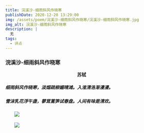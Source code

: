 ```yaml
---
title: 浣溪沙-细雨斜风作晓寒
publishDate: 2020-12-20 13:29:00
img: /assets/poem/浣溪沙-细雨斜风作晓寒/浣溪沙-细雨斜风作晓寒.jpg
img_alt: 浣溪沙-细雨斜风作晓寒
description: |
  无
tags:
  - 评点
---
```


### 浣溪沙-细雨斜风作晓寒

　　　　　　　　　　　　　　　　**苏轼**

##### 细雨斜风作晓寒，淡烟疏柳媚晴滩。入淮清洛渐漫漫。
##### 雪沫乳花浮午盏，蓼茸蒿笋试春盘。人间有味是清欢。


　　![](/assets/poem/浣溪沙-细雨斜风作晓寒/1.jpg)

　　![](/assets/poem/浣溪沙-细雨斜风作晓寒/2.jpg)
